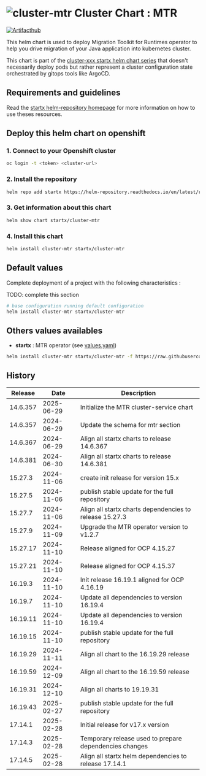 # ![cluster-mtr](https://helm-repository.readthedocs.io/en/latest/img/cluster-mtr.svg "Cluster Chart : MTR") Cluster Chart : MTR
[![Artifacthub](https://img.shields.io/badge/ArtifactHub-STARTX_cluster--mtr-8A2BE2.svg)](https://artifacthub.io/packages/search?ts_query_web=cluster+mtr+startx)

This helm chart is used to deploy Migration Toolkit for Runtimes operator to help you drive migration of your Java
application into kubernetes cluster.

This chart is part of the [cluster-xxx startx helm chart series](https://helm-repository.readthedocs.io#cluster-helm-charts) that doesn't necessarily deploy pods but rather represent a cluster configuration state orchestrated by gitops tools like ArgoCD.

## Requirements and guidelines

Read the [startx helm-repository homepage](https://helm-repository.readthedocs.io) for
more information on how to use theses resources.

## Deploy this helm chart on openshift

### 1. Connect to your Openshift cluster

```bash
oc login -t <token> <cluster-url>
```

### 2. Install the repository

```bash
helm repo add startx https://helm-repository.readthedocs.io/en/latest/repos/stable/
```

### 3. Get information about this chart

```bash
helm show chart startx/cluster-mtr
```

### 4. Install this chart

```bash
helm install cluster-mtr startx/cluster-mtr
```

## Default values

Complete deployment of a project with the following characteristics :

TODO: complete this section

```bash
# base configuration running default configuration
helm install cluster-mtr startx/cluster-mtr
```

## Others values availables

- **startx** : MTR operator (see [values.yaml](https://raw.githubusercontent.com/startxfr/helm-repository/master/charts/cluster-mtr/values-startx.yaml))

```bash
helm install cluster-mtr startx/cluster-mtr -f https://raw.githubusercontent.com/startxfr/helm-repository/master/charts/cluster-mtr/values-startx.yaml
```

## History

| Release  | Date       | Description                              |
| -------- | ---------- | ---------------------------------------- |
| 14.6.357 | 2025-06-29 | Initialize the MTR cluster-service chart |
| 14.6.357 | 2024-06-29 | Update the schema for mtr section
| 14.6.367 | 2024-06-29 | Align all startx charts to release 14.6.367
| 14.6.381 | 2024-06-30 | Align all startx charts to release 14.6.381
| 15.27.3 | 2024-11-06 | create init release for version 15.x
| 15.27.5 | 2024-11-06 | publish stable update for the full repository
| 15.27.7 | 2024-11-06 | Align all startx charts dependencies to release 15.27.3
| 15.27.9 | 2024-11-09 | Upgrade the MTR operator version to v1.2.7
| 15.27.17 | 2024-11-10 | Release aligned for OCP 4.15.27
| 15.27.21 | 2024-11-10 | Release aligned for OCP 4.15.37
| 16.19.3 | 2024-11-10 | Init release 16.19.1 aligned for OCP 4.16.19
| 16.19.7 | 2024-11-10 | Update all dependencies to version 16.19.4
| 16.19.11 | 2024-11-10 | Update all dependencies to version 16.19.4
| 16.19.15 | 2024-11-10 | publish stable update for the full repository
| 16.19.29 | 2024-11-11 | Align all chart to the 16.19.29 release
| 16.19.59 | 2024-12-09 | Align all chart to the 16.19.59 release
| 16.19.31 | 2024-12-10 | Align all charts to 19.19.31
| 16.19.43 | 2025-02-27 | publish stable update for the full repository
| 17.14.1 | 2025-02-28 | Initial release for v17.x version
| 17.14.3 | 2025-02-28 | Temporary release used to prepare dependencies changes
| 17.14.5 | 2025-02-28 | Align all startx helm dependencies to release 17.14.1
